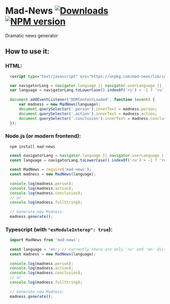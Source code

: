 # Mad-News [![Downloads](https://img.shields.io/npm/dm/mad-news.svg)](https://www.npmjs.com/package/mad-news) [![NPM version](https://img.shields.io/npm/v/mad-news.svg)](https://www.npmjs.com/package/mad-news)

Dramatic news generator

## How to use it:

### HTML:
```html
  <script type="text/javascript" src="https://unpkg.com/mad-news/lib/index.js"></script>
```

```js
  var navigatorLang = navigator.language || navigator.userLanguage || '';
  var language = navigatorLang.toLowerCase().indexOf('ru') > -1 ? 'ru' : 'en';
  
  document.addEventListener('DOMContentLoaded', function (event) {
      var madness = new MadNews(language);
      document.querySelector('.person').innerText = madness.person;
      document.querySelector('.action').innerText = madness.action;
      document.querySelector('.conclusion').innerText = madness.conclusion;
  });
```

### Node.js (or modern frontend):

```shell
  npm install mad-news
```

```js
  const navigatorLang = navigator.language || navigator.userLanguage || '';
  const language = navigatorLang.toLowerCase().indexOf('ru') > -1 ? 'ru' : 'en';
  
  const MadNews = require('mad-news');
  const madness = new MadNews(language);
  
  console.log(madness.person);
  console.log(madness.action);
  console.log(madness.conclusion);
  // or
  console.log(madness.fullString);
  
  // Generate new Madness:
  madness.generate();
```

### Typescript (with ```"esModuleInterop": true```):

```typescript
  import MadNews from 'mad-news';
  
  const language = 'en'; // currently there are only 'ru' and 'en' dictionaries
  const madness = new MadNews(language);
  
  console.log(madness.person);
  console.log(madness.action);
  console.log(madness.conclusion);
  // or
  console.log(madness.fullString);
  
  // Generate new Madness:
  madness.generate();
```
